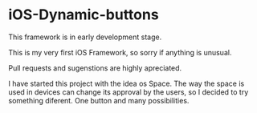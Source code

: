 # iOS-Dynamic-buttons

This framework is in early development stage.

This is my very first iOS Framework, so sorry if anything is unusual.

Pull requests and sugenstions are highly apreciated.


I have started this project with the idea os Space. The way the space is used in devices can change its approval by the users, so I decided to try something diferent. One button and many possibilities.
